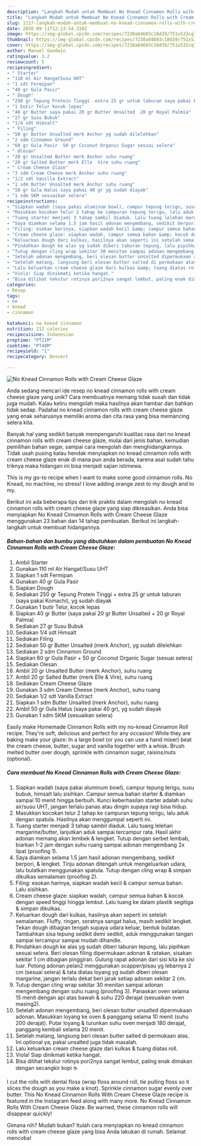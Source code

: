 ```yaml
---
description: "Langkah Mudah untuk Membuat No Knead Cinnamon Rolls with Cream Cheese Glaze, Lezat Sekali"
title: "Langkah Mudah untuk Membuat No Knead Cinnamon Rolls with Cream Cheese Glaze, Lezat Sekali"
slug: 1117-langkah-mudah-untuk-membuat-no-knead-cinnamon-rolls-with-cream-cheese-glaze-lezat-sekali
date: 2020-09-11T12:13:54.310Z
image: https://img-global.cpcdn.com/recipes/7238a84603c18d39/751x532cq70/no-knead-cinnamon-rolls-with-cream-cheese-glaze-foto-resep-utama.jpg
thumbnail: https://img-global.cpcdn.com/recipes/7238a84603c18d39/751x532cq70/no-knead-cinnamon-rolls-with-cream-cheese-glaze-foto-resep-utama.jpg
cover: https://img-global.cpcdn.com/recipes/7238a84603c18d39/751x532cq70/no-knead-cinnamon-rolls-with-cream-cheese-glaze-foto-resep-utama.jpg
author: Manuel Goodwin
ratingvalue: 3.2
reviewcount: 5
recipeingredient:
- " Starter"
- "110 ml Air HangatSusu UHT"
- "1 sdt Fermipan"
- "40 gr Gula Pasir"
- " Dough"
- "250 gr Tepung Protein Tinggi  extra 25 gr untuk taburan saya pakai Komachi yg sudah diayak"
- "1 butir Telur kocok lepas"
- "40 gr Butter saya pakai 20 gr Butter Unsalted  20 gr Royal Palmia"
- "27 gr Susu Bubuk"
- "1/4 sdt Himsalt"
- " Filing"
- "50 gr Butter Unsalted merk Anchor yg sudah dilelehkan"
- "2 sdm Cinnamon Ground"
- "60 gr Gula Pasir  50 gr Coconut Organic Sugar sesuai selera"
- " Olesan"
- "20 gr Unsalted Butter merk Anchor suhu ruang"
- "20 gr Salted Butter merk Elle  Vire suhu ruang"
- " Cream Cheese Glaze"
- "3 sdm Cream Cheese merk Anchor suhu ruang"
- "1/2 sdt Vanilla Extract"
- "1 sdm Butter Unsalted merk Anchor suhu ruang"
- "50 gr Gula Halus saya pakai 40 gr yg sudah diayak"
- "1 sdm SKM sesuaikan selera"
recipeinstructions:
- "Siapkan wadah (saya pakai aluminum bowl), campur tepung terigu, susu bubuk, himsalt lalu sisihkan. Campur semua bahan starter &amp; diamkan sampai 10 menit hingga berbuih. Kunci keberhasilan starter adalah suhu air/susu UHT, jangan terlalu panas atau dingin supaya ragi bisa hidup."
- "Masukkan kocokan telur 2 tahap ke campuran tepung terigu, lalu aduk dengan spatula. Hasilnya akan menggumpal seperti ini."
- "Tuang starter menjadi 3 tahap sambil diaduk. Lalu tuang lelehan margarine/butter, lanjutkan aduk sampai tercampur rata. Hasil akhir adonan memang akan lembek &amp; lengket. Tutup dengan serbet lembab, biarkan 1-2 jam dengan suhu ruang sampai adonan mengembang 2x lipat (proofing 1)."
- "Saya diamkan selama 1.5 jam hasil adonan mengembang, sedikit berpori, &amp; lengket. Tinju adonan ditengah untuk mengeluarkan udara, lalu bulatkan menggunakan spatula. Tutup dengan cling wrap &amp; simpan dikulkas semalaman (proofing 2)."
- "Filing: esokan harinya, siapkan wadah kecil &amp; campur semua bahan. Lalu sisihkan."
- "Cream cheese glaze: siapkan wadah, campur semua bahan &amp; kocok dengan speed tinggi hingga lembut. Lalu tuang ke dalam plastik segitiga &amp; simpan dikulkas."
- "Keluarkan dough dari kulkas, hasilnya akan seperti ini setelah semalaman. Fluffy, ringan, seratnya sangat halus, masih sedikit lengket. Tekan dough dibagian tengah supaya udara keluar, bentuk bulatan. Tambahkan sisa tepung sedikit demi sedikit, aduk menggunakan tangan sampai tercampur sampai mudah dihandle."
- "Pindahkan dough ke alas yg sudah diberi taburan tepung, lalu pipihkan sesuai selera. Beri olesan filing dipermukaan adonan &amp; ratakan, sisakan sekitar 1 cm dibagian pinggiran. Gulung rapat adonan dari sisi kita ke sisi luar. Potong adonan pelan2 menggunakan scapper/pisau yg lebarnya 2 cm (sesuai selera) &amp; tata diatas loyang yg sudah diberi olesan margarine, jangan terlalu dekat beri jarak setiap adonan sekitar 2 cm."
- "Tutup dengan cling wrap sekitar 30 menitan sampai adonan mengembang dengan suhu ruang (proofing 3). Panaskan oven selama 15 menit dengan api atas bawah &amp; suhu 220 derajat (sesuaikan oven masing2)."
- "Setelah adonan mengembang, beri olesan butter unsalted dipermukaan adonan. Masukkan loyang ke oven &amp; panggang selama 10 menit (suhu 200 derajat). Putar loyang &amp; turunkan suhu oven menjadi 180 derajat, panggang kembali selama 20 menit."
- "Setelah matang, langsung beri olesan butter salted di permukaan atas. Ini optional ya, pakai unsalted juga tidak masalah."
- "Lalu keluarkan cream cheese glaze dari kulkas &amp; tuang diatas roll."
- "Viola! Siap dinikmati ketika hangat."
- "Bisa dilihat tekstur rotinya pori2nya sangat lembut, paling enak dimakan dengan secangkir kopi ☕️"
categories:
- Resep
tags:
- no
- knead
- cinnamon

katakunci: no knead cinnamon 
nutrition: 212 calories
recipecuisine: Indonesian
preptime: "PT21M"
cooktime: "PT48M"
recipeyield: "1"
recipecategory: Dessert

---
```



![No Knead Cinnamon Rolls with Cream Cheese Glaze](https://img-global.cpcdn.com/recipes/7238a84603c18d39/751x532cq70/no-knead-cinnamon-rolls-with-cream-cheese-glaze-foto-resep-utama.jpg)

Anda sedang mencari ide resep no knead cinnamon rolls with cream cheese glaze yang unik? Cara membuatnya memang tidak susah dan tidak juga mudah. Kalau keliru mengolah maka hasilnya akan hambar dan bahkan tidak sedap. Padahal no knead cinnamon rolls with cream cheese glaze yang enak seharusnya memiliki aroma dan cita rasa yang bisa memancing selera kita.

Banyak hal yang sedikit banyak mempengaruhi kualitas rasa dari no knead cinnamon rolls with cream cheese glaze, mulai dari jenis bahan, kemudian pemilihan bahan segar, sampai cara mengolah dan menghidangkannya. Tidak usah pusing kalau hendak menyiapkan no knead cinnamon rolls with cream cheese glaze enak di mana pun anda berada, karena asal sudah tahu triknya maka hidangan ini bisa menjadi sajian istimewa.

This is my go-to recipe when I want to make some good cinnamon rolls. No Knead, no machine, no stress! I love adding orange zest to my dough and to my.


Berikut ini ada beberapa tips dan trik praktis dalam mengolah no knead cinnamon rolls with cream cheese glaze yang siap dikreasikan. Anda bisa menyiapkan No Knead Cinnamon Rolls with Cream Cheese Glaze menggunakan 23 bahan dan 14 tahap pembuatan. Berikut ini langkah-langkah untuk membuat hidangannya.

<!--inarticleads1-->

##### Bahan-bahan dan bumbu yang dibutuhkan dalam pembuatan No Knead Cinnamon Rolls with Cream Cheese Glaze:

1. Ambil  Starter
1. Gunakan 110 ml Air Hangat/Susu UHT
1. Siapkan 1 sdt Fermipan
1. Gunakan 40 gr Gula Pasir
1. Siapkan  Dough
1. Sediakan 250 gr Tepung Protein Tinggi + extra 25 gr untuk taburan (saya pakai Komachi), yg sudah diayak
1. Gunakan 1 butir Telur, kocok lepas
1. Siapkan 40 gr Butter (saya pakai 20 gr Butter Unsalted + 20 gr Royal Palmia)
1. Sediakan 27 gr Susu Bubuk
1. Sediakan 1/4 sdt Himsalt
1. Sediakan  Filing
1. Sediakan 50 gr Butter Unsalted (merk Anchor), yg sudah dilelehkan
1. Sediakan 2 sdm Cinnamon Ground
1. Siapkan 60 gr Gula Pasir + 50 gr Coconut Organic Sugar (sesuai selera)
1. Sediakan  Olesan
1. Ambil 20 gr Unsalted Butter (merk Anchor), suhu ruang
1. Ambil 20 gr Salted Butter (merk Elle &amp; Vire), suhu ruang
1. Sediakan  Cream Cheese Glaze
1. Gunakan 3 sdm Cream Cheese (merk Anchor), suhu ruang
1. Sediakan 1/2 sdt Vanilla Extract
1. Siapkan 1 sdm Butter Unsalted (merk Anchor), suhu ruang
1. Ambil 50 gr Gula Halus (saya pakai 40 gr), yg sudah diayak
1. Gunakan 1 sdm SKM (sesuaikan selera)


Easily make Homemade Cinnamon Rolls with my no-knead Cinnamon Roll recipe. They&#39;re soft, delicious and perfect for any occasion! While they are baking make your glaze: In a large bowl (or you can use a hand mixer) beat the cream cheese, butter, sugar and vanilla together with a whisk. Brush melted butter over dough, sprinkle with cinnamon sugar, raisins/nuts (optional). 

<!--inarticleads2-->

##### Cara membuat No Knead Cinnamon Rolls with Cream Cheese Glaze:

1. Siapkan wadah (saya pakai aluminum bowl), campur tepung terigu, susu bubuk, himsalt lalu sisihkan. Campur semua bahan starter &amp; diamkan sampai 10 menit hingga berbuih. Kunci keberhasilan starter adalah suhu air/susu UHT, jangan terlalu panas atau dingin supaya ragi bisa hidup.
1. Masukkan kocokan telur 2 tahap ke campuran tepung terigu, lalu aduk dengan spatula. Hasilnya akan menggumpal seperti ini.
1. Tuang starter menjadi 3 tahap sambil diaduk. Lalu tuang lelehan margarine/butter, lanjutkan aduk sampai tercampur rata. Hasil akhir adonan memang akan lembek &amp; lengket. Tutup dengan serbet lembab, biarkan 1-2 jam dengan suhu ruang sampai adonan mengembang 2x lipat (proofing 1).
1. Saya diamkan selama 1.5 jam hasil adonan mengembang, sedikit berpori, &amp; lengket. Tinju adonan ditengah untuk mengeluarkan udara, lalu bulatkan menggunakan spatula. Tutup dengan cling wrap &amp; simpan dikulkas semalaman (proofing 2).
1. Filing: esokan harinya, siapkan wadah kecil &amp; campur semua bahan. Lalu sisihkan.
1. Cream cheese glaze: siapkan wadah, campur semua bahan &amp; kocok dengan speed tinggi hingga lembut. Lalu tuang ke dalam plastik segitiga &amp; simpan dikulkas.
1. Keluarkan dough dari kulkas, hasilnya akan seperti ini setelah semalaman. Fluffy, ringan, seratnya sangat halus, masih sedikit lengket. Tekan dough dibagian tengah supaya udara keluar, bentuk bulatan. Tambahkan sisa tepung sedikit demi sedikit, aduk menggunakan tangan sampai tercampur sampai mudah dihandle.
1. Pindahkan dough ke alas yg sudah diberi taburan tepung, lalu pipihkan sesuai selera. Beri olesan filing dipermukaan adonan &amp; ratakan, sisakan sekitar 1 cm dibagian pinggiran. Gulung rapat adonan dari sisi kita ke sisi luar. Potong adonan pelan2 menggunakan scapper/pisau yg lebarnya 2 cm (sesuai selera) &amp; tata diatas loyang yg sudah diberi olesan margarine, jangan terlalu dekat beri jarak setiap adonan sekitar 2 cm.
1. Tutup dengan cling wrap sekitar 30 menitan sampai adonan mengembang dengan suhu ruang (proofing 3). Panaskan oven selama 15 menit dengan api atas bawah &amp; suhu 220 derajat (sesuaikan oven masing2).
1. Setelah adonan mengembang, beri olesan butter unsalted dipermukaan adonan. Masukkan loyang ke oven &amp; panggang selama 10 menit (suhu 200 derajat). Putar loyang &amp; turunkan suhu oven menjadi 180 derajat, panggang kembali selama 20 menit.
1. Setelah matang, langsung beri olesan butter salted di permukaan atas. Ini optional ya, pakai unsalted juga tidak masalah.
1. Lalu keluarkan cream cheese glaze dari kulkas &amp; tuang diatas roll.
1. Viola! Siap dinikmati ketika hangat.
1. Bisa dilihat tekstur rotinya pori2nya sangat lembut, paling enak dimakan dengan secangkir kopi ☕️


I cut the rolls with dental floss (wrap floss around roll, tie pulling floss so it slices the dough as you make a knot). Sprinkle cinnamon sugar evenly over butter. This No Knead Cinnamon Rolls With Cream Cheese Glaze recipe is featured in the Instagram feed along with many more. No Knead Cinnamon Rolls With Cream Cheese Glaze. Be warned, these cinnamon rolls will disappear quickly! 

Gimana nih? Mudah bukan? Itulah cara menyiapkan no knead cinnamon rolls with cream cheese glaze yang bisa Anda lakukan di rumah. Selamat mencoba!
